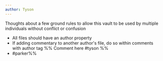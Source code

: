 ```yaml
---
author: Tyson
---
```

Thoughts about a few ground rules to allow this vault to be used by multiple individuals without conflict or confusion

- All files should have an author property
- If adding commentary to another author's file, do so within comments with author tag %% Comment here #tyson %%
- #parker%%